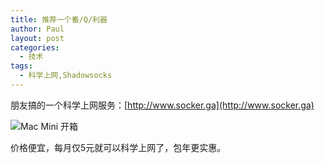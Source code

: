 ```yaml
---
title: 推荐一个番/Q/利器
author: Paul
layout: post
categories:
  - 技术	
tags:
  - 科学上网,Shadowsocks
---  
```


朋友搞的一个科学上网服务：[http://www.socker.ga](http://www.socker.ga)

![Mac Mini 开箱](http://img7.chztv.com/2015-0709/socker-web.png)

价格便宜，每月仅5元就可以科学上网了，包年更实惠。
